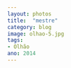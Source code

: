 ```yaml
---
layout: photos
title:  "mestre"
category: blog
image: olhao-5.jpg
tags:
- Olhão
ano: 2014
---
```




